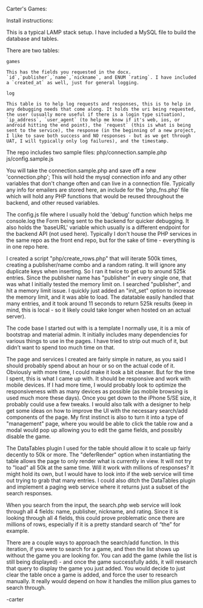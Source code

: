 Carter's Games:

Install instructions:

This is a typical LAMP stack setup. 
I have included a MySQL file to build the database and tables.

There are two tables:

`games`

	This has the fields you requested in the docx. `id`,`publisher`,`name`,`nickname`, and ENUM `rating`. I have included a `created_at` as well, just for general logging.
	
`log`

	This table is to help log requests and responses, this is to help in any debugging needs that come along. It holds the uri being requested, the user (usually more useful if there is a login type situation), `ip_address`, `user_agent` (to help me know if it's web, ios, or android hitting the end point), the `request` (this is what is being sent to the service), the response (in the beginning of a new project, I like to save both success and NO responses - but as we get through UAT, I will typically only log failures), and the timestamp.

The repo includes two sample files:
php/connection.sample.php
js/config.sample.js

You will take the connection.sample.php and save off a new 'connection.php';
This will hold the mysql connection info and any other variables that don't change often and can live in a connection file.
Typically any info for emailers are stored here, an include for the 'php_fns.php' file which will hold any PHP functions that would be reused throughout the backend, and other reused variables.

The config.js file where I usually hold the 'debug' function which helps me console.log the Form being sent to the backend for quicker debugging.
It also holds the 'baseURL' variable which usually is a different endpoint for the backend API (not used here). Typically I don't house the PHP services in the same repo as the front end repo, but for the sake of time - everything is in one repo here.

I created a script "php/create_rows.php" that will iterate 500k times, creating a publisher/name combo and a random rating. It will ignore any duplicate keys when inserting. So I ran it twice to get up to around 525k entries. Since the publisher name has "publisher" in every single one, that was what I initially tested the memory limit on. I searched "publisher", and hit a memory limit issue. I quickly just added an "init_set" option to increase the memory limit, and it was able to load. The datatable easily handled that many entries, and it took around 11 seconds to return 525k results (keep in mind, this is local - so it likely could take longer when hosted on an actual server).

The code base I started out with is a template I normally use, it is a mix of bootstrap and material admin. It initially includes many dependencies for various things to use in the pages. I have tried to strip out much of it, but didn’t want to spend too much time on that. 

The page and services I created are fairly simple in nature, as you said I should probably spend about an hour or so on the actual code of it. Obviously with more time, I could make it look a bit cleaner. But for the time I spent, this is what I came up with. It should be responsive and work with mobile devices. If I had more time, I would probably look to optimize the responsiveness with as many devices as possible (as mobile browsing is used much more these days). Once you get down to the iPhone 5/SE size, it probably could use a few tweaks. I would also talk with a designer to help get some ideas on how to improve the UI with the necessary search/add components of the page. 
My first instinct is also to turn it into a type of "management" page, where you would be able to click the table row and a modal would pop up allowing you to edit the game fields, and possibly disable the game. 

The DataTables plugin I used for the table should allow it to scale up fairly decently to 50k or more. The "deferRender" option when instantiating the table allows the page to only render what is currently in view. It will not try to "load" all 50k at the same time. Will it work with millions of responses? It might hold its own, but I would have to look into if the web service will time out trying to grab that many entries.  I could also ditch the DataTables plugin and implement a paging web service where it returns just a subset of the search responses.

When you search from the input, the search.php web service will look through all 4 fields: name, publisher, nickname, and rating. Since it is looking through all 4 fields, this could prove problematic once there are millions of rows, especially if it is a pretty standard search of “the” for example. 

There are a couple ways to approach the search/add function. In this iteration, if you were to search for a game, and then the list shows up without the game you are looking for. You can add the game (while the list is still being displayed) - and once the game successfully adds, it will research that query to display the game you just added.
You would decide to just clear the table once a game is added, and force the user to research manually. It really would depend on how it handles the million plus games to search through.

-carter
